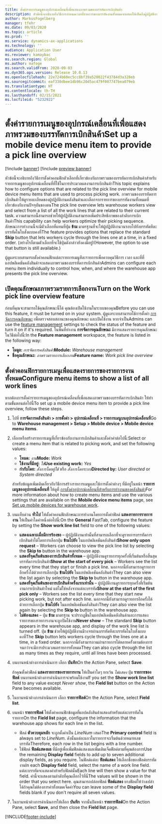 ```yaml
---
title: ตั้งค่ารายการเมนูของอุปกรณ์เคลื่อนที่เพื่อแสดงภาพรวมของบรรทัดการเบิกสินค้า
description: หัวข้อนี้จะอธิบายถึงวิธีการกำหนดเวลาที่รายการของบรรทัดงานทั้งหมดจะแสดงให้เห็นถึงผู้ปฏิบัติงานในคลังสินค้าที่กำลังประมวลผลการทำงานของคลังสินค้าบนอุปกรณ์เคลื่อนที่ ความสามารถนี้อาจเป็นประโยชน์สำหรับผู้ปฏิบัติงานคลังสินค้า ซึ่งมักจะต้องมีภาพรวมของบรรทัดการเบิกสินค้าในใบสั่งงานเพื่อให้สามารถเพิ่มประสิทธิภาพของลำดับการเบิกสินค้าได้
author: MarkusFogelberg
manager: tfehr
ms.date: 09/03/2020
ms.topic: article
ms.prod: ''
ms.service: dynamics-ax-applications
ms.technology: ''
audience: Application User
ms.reviewer: kamaybac
ms.search.region: Global
ms.author: mafoge
ms.search.validFrom: 2020-09-03
ms.dyn365.ops.version: Release 10.0.13
ms.openlocfilehash: 22e724b60ec5cc8bf39a520022f43784d3a328eb
ms.sourcegitcommit: eaf330dbee1db96c20d5ac479f007747bea079eb
ms.translationtype: HT
ms.contentlocale: th-TH
ms.lasthandoff: 02/15/2021
ms.locfileid: "5232922"
---
```

# <a name="set-up-a-mobile-device-menu-item-to-provide-a-pick-line-overview"></a><span data-ttu-id="f5aef-104">ตั้งค่ารายการเมนูของอุปกรณ์เคลื่อนที่เพื่อแสดงภาพรวมของบรรทัดการเบิกสินค้า</span><span class="sxs-lookup"><span data-stu-id="f5aef-104">Set up a mobile device menu item to provide a pick line overview</span></span>

[!include [banner](../includes/banner.md)]
[!include [preview banner](../includes/preview-banner.md)]

<span data-ttu-id="f5aef-105">หัวข้อนี้จะอธิบายถึงวิธีการตั้งค่าคอนฟิกตัวเลือกที่เกี่ยวข้องกับภาพรวมของบรรทัดการเบิกสินค้าสำหรับรายการเมนูของอุปกรณ์เคลื่อนที่ที่ใช้ในการประมวลผลงานการเบิกสินค้า</span><span class="sxs-lookup"><span data-stu-id="f5aef-105">This topic explains how to configure options that are related to the pick line overview for mobile device menu items that are used to process picking work.</span></span> <span data-ttu-id="f5aef-106">ภาพรวมของบรรทัดการเบิกสินค้าให้ดูรายละเอียดของผู้ปฏิบัติงานคลังสินค้าและเลือกจากรายการของบรรทัดงานทั้งหมดที่เกี่ยวข้องกับงานปัจจุบันของตน</span><span class="sxs-lookup"><span data-stu-id="f5aef-106">The pick line overview lets warehouse workers view and select from a list of all the work lines that are related to their current task.</span></span> <span data-ttu-id="f5aef-107">ความสามารถนี้สามารถช่วยให้ผู้ปฏิบัติงานสามารถเพิ่มประสิทธิภาพของลำดับการเบิกสินค้า</span><span class="sxs-lookup"><span data-stu-id="f5aef-107">This capability can help workers optimize their picking sequence.</span></span> <span data-ttu-id="f5aef-108">ลักษณะการทำงานนี้จะมีตัวเลือกที่แทนที่ปุ่ม **ข้าม** มาตรฐานที่จะให้ผู้ปฏิบัติงานวนรอบไปยังบรรทัดทีละบรรทัดในใบสั่งแบบคงที่</span><span class="sxs-lookup"><span data-stu-id="f5aef-108">The feature provides options that replace the standard **Skip** button that lets workers cycle through the lines one at a time, in a fixed order.</span></span> <span data-ttu-id="f5aef-109">(อย่างไรก็ตามตัวเลือกที่จะใช้ปุ่มดังกล่าวยังคงมีอยู่)</span><span class="sxs-lookup"><span data-stu-id="f5aef-109">(However, the option to use that button is still available.)</span></span>

<span data-ttu-id="f5aef-110">ผู้ดูแลระบบสามารถตั้งค่าคอนฟิกแต่ละรายการเมนูทีละรายการเพื่อควบคุมวิธีการ เวลา และที่ที่แอปพลิเคชันคลังสินค้าจะแสดงภาพรวมของบรรทัดการเบิกสินค้า</span><span class="sxs-lookup"><span data-stu-id="f5aef-110">Admins can configure each menu item individually to control how, when, and where the warehouse app presents the pick line overview.</span></span>

## <a name="turn-on-the-work-pick-line-overview-feature"></a><span data-ttu-id="f5aef-111">เปิดคุณลักษณะภาพรวมรายการเลือกงาน</span><span class="sxs-lookup"><span data-stu-id="f5aef-111">Turn on the Work pick line overview feature</span></span>

<span data-ttu-id="f5aef-112">ก่อนที่คุณจะสามารถใช้คุณลักษณะนี้ได้ คุณต้องเปิดใช้งานในระบบของคุณ</span><span class="sxs-lookup"><span data-stu-id="f5aef-112">Before you can use this feature, it must be turned on in your system.</span></span> <span data-ttu-id="f5aef-113">ผู้ดูแลระบบสามารถใช้การตั้งค่า [การจัดการคุณลักษณะ](../../fin-ops-core/fin-ops/get-started/feature-management/feature-management-overview.md) เพื่อตรวจสอบสถานะของคุณลักษณะ และเปิดใช้งาน หากจำเป็น</span><span class="sxs-lookup"><span data-stu-id="f5aef-113">Admins can use the [feature management](../../fin-ops-core/fin-ops/get-started/feature-management/feature-management-overview.md) settings to check the status of the feature and turn it on if it's required.</span></span> <span data-ttu-id="f5aef-114">ในพื้นที่ทำงาน **การจัดการคุณลักษณะ** มีการแสดงรายการคุณลักษณะในวิธีต่อไปนี้:</span><span class="sxs-lookup"><span data-stu-id="f5aef-114">In the **Feature management** workspace, the feature is listed in the following way:</span></span>

- <span data-ttu-id="f5aef-115">**โมดูล:** _การจัดการคลังสินค้า_</span><span class="sxs-lookup"><span data-stu-id="f5aef-115">**Module:** _Warehouse management_</span></span>
- <span data-ttu-id="f5aef-116">**ชื่อคุณลักษณะ:** _ภาพรวมรายการเลือกงาน_</span><span class="sxs-lookup"><span data-stu-id="f5aef-116">**Feature name:** _Work pick line overview_</span></span>

## <a name="configure-menu-items-to-show-a-list-of-all-work-lines"></a><span data-ttu-id="f5aef-117">ตั้งค่าคอนฟิกรายการเมนูเพื่อแสดงรายการของรายการงานทั้งหมด</span><span class="sxs-lookup"><span data-stu-id="f5aef-117">Configure menu items to show a list of all work lines</span></span>

<span data-ttu-id="f5aef-118">หากต้องการตั้งค่ารายการเมนูของอุปกรณ์เคลื่อนที่เพื่อแสดงภาพรวมของบรรทัดการเบิกสินค้า ให้ทำตามขั้นตอนต่อไปนี้</span><span class="sxs-lookup"><span data-stu-id="f5aef-118">To set up a mobile device menu item to provide a pick line overview, follow these steps.</span></span>

1. <span data-ttu-id="f5aef-119">ไปที่ **การจัดการคลังสินค้า \> การตั้งค่า \> อุปกรณ์เคลื่อนที่ \> รายการเมนูบนอุปกรณ์เคลื่อนที่**</span><span class="sxs-lookup"><span data-stu-id="f5aef-119">Go to **Warehouse management \> Setup \> Mobile device \> Mobile device menu items**.</span></span>
1. <span data-ttu-id="f5aef-120">เลือกหรือสร้างรายการเมนูที่เกี่ยวข้องกับงานการเบิกสินค้าและตั้งค่าค่าต่อไปนี้:</span><span class="sxs-lookup"><span data-stu-id="f5aef-120">Select or create a menu item that is related to picking work, and set the following values:</span></span>

    - <span data-ttu-id="f5aef-121">**โหมด:** *งาน*</span><span class="sxs-lookup"><span data-stu-id="f5aef-121">**Mode:** *Work*</span></span>
    - <span data-ttu-id="f5aef-122">**ใช้งานที่มีอยู่:** *ใช่*</span><span class="sxs-lookup"><span data-stu-id="f5aef-122">**Use existing work:** *Yes*</span></span>
    - <span data-ttu-id="f5aef-123">**กำกับโดย:** *สั่งการโดยผู้ใช้* หรือ *สั่งการโดยระบบ*</span><span class="sxs-lookup"><span data-stu-id="f5aef-123">**Directed by:** *User directed* or *System directed*</span></span>

    <span data-ttu-id="f5aef-124">สำหรับข้อมูลเพิ่มเติมเกี่ยวกับวิธีการสร้างรายการเมนูและใช้การตั้งค่าต่างๆ ที่มีอยู่ในหน้า **รายการเมนูของอุปกรณ์เคลื่อนที่** ให้ดูที่ [การตั้งค่าอุปกรณ์เคลื่อนที่สำหรับการทำงานของคลังสินค้า](configure-mobile-devices-warehouse.md)</span><span class="sxs-lookup"><span data-stu-id="f5aef-124">For more information about how to create menu items and use the various settings that are available on the **Mobile device menu items** page, see [Set up mobile devices for warehouse work](configure-mobile-devices-warehouse.md).</span></span>

1. <span data-ttu-id="f5aef-125">บนแท็บด่วน **ทั่วไป** ให้ตั้งค่าคอนฟิกลักษณะการทำงานโดยการตั้งค่าฟิลด์ **แสดงรายการรายการงาน** ให้เป็นค่าใดค่าหนึ่งต่อไปนี้:</span><span class="sxs-lookup"><span data-stu-id="f5aef-125">On the **General** FastTab, configure the feature by setting the **Show work line list** field to one of the following values:</span></span>

    - <span data-ttu-id="f5aef-126">**แสดงเฉพาะเมื่อมีการร้องขอ** – ผู้ปฏิบัติงานเท่านั้นที่สามารถเลือกที่จะดูรายการบรรทัดการเบิกสินค้าได้โดยการเลือกปุ่ม **ข้ามไปยัง** ในแอปพลิเคชันคลังสินค้า</span><span class="sxs-lookup"><span data-stu-id="f5aef-126">**Show only upon request** – Workers can choose to view the pick line list by selecting the **Skip to** button in the warehouse app.</span></span>
    - <span data-ttu-id="f5aef-127">**แสดงที่จุดเริ่มต้นของการเบิกสินค้าทั้งหมด** – ผู้ปฏิบัติงานดูรายการทุกครั้งที่เริ่มต้นหรือสิ้นสุดบรรทัดการเบิกสินค้า</span><span class="sxs-lookup"><span data-stu-id="f5aef-127">**Show at the start of every pick** – Workers see the list every time that they start or finish a pick line.</span></span> <span data-ttu-id="f5aef-128">นอกจากนี้ยังสามารถดูรายการอีกครั้งได้ด้วยการเลือกปุ่ม **ข้ามไปยัง** ในแอปพลิเคชันคลังสินค้า</span><span class="sxs-lookup"><span data-stu-id="f5aef-128">They can also view the list again by selecting the **Skip to** button in the warehouse app.</span></span>
    - <span data-ttu-id="f5aef-129">**แสดงที่จุดเริ่มต้นของการเบิกสินค้าครั้งแรกเท่านั้น** – ผู้ปฏิบัติงานดูรายการทุกครั้งที่เริ่มต้นงานการเบิกสินค้าใหม่ แต่ไม่ใช่หลังจากแต่ละบรรทัด</span><span class="sxs-lookup"><span data-stu-id="f5aef-129">**Show at the start of the first pick only** – Workers see the list every time that they start new picking work, but not after each line.</span></span> <span data-ttu-id="f5aef-130">นอกจากนี้ยังสามารถดูรายการอีกครั้งได้ด้วยการเลือกปุ่ม **ข้ามไปยัง** ในแอปพลิเคชันคลังสินค้า</span><span class="sxs-lookup"><span data-stu-id="f5aef-130">They can also view the list again by selecting the **Skip to** button in the warehouse app.</span></span>
    - <span data-ttu-id="f5aef-131">**ไม่ต้องแสดง** – ปุ่ม **ข้าม** มาตรฐาน จะปรากฏขึ้นในแอปพลิเคชันคลังสินค้าและการแสดงรายการของรายการงานจะถูกปิดใช้งาน</span><span class="sxs-lookup"><span data-stu-id="f5aef-131">**Never show** – The standard **Skip** button appears in the warehouse app, and display of the work line list is turned off.</span></span> <span data-ttu-id="f5aef-132">ปุ่ม **ข้าม** ช่วยให้ผู้ปฏิบัติงานมีวงจรผ่านบรรทัดทีละบรรทัดในใบสั่งแบบคงที่</span><span class="sxs-lookup"><span data-stu-id="f5aef-132">The **Skip** button lets workers cycle through the lines one at a time, in a fixed order.</span></span> <span data-ttu-id="f5aef-133">นอกจากนี้ยังสามารถวนผ่านรายการได้หลายครั้งตามต้องการจนกว่าจะมีการประมวลผลรายการทั้งหมด</span><span class="sxs-lookup"><span data-stu-id="f5aef-133">They can also cycle through the list as many times as they require, until all lines have been processed.</span></span>

1. <span data-ttu-id="f5aef-134">บนบานหน้าต่างการดำเนินการ เลือก **บันทึก**</span><span class="sxs-lookup"><span data-stu-id="f5aef-134">On the Action Pane, select **Save**.</span></span>

    <span data-ttu-id="f5aef-135">ถ้าคุณตั้งค่าฟิลด์ **แสดงรายการของรายการงาน** ให้เป็นค่าใดๆ ยกเว้น *ไม่แสดง* ปุ่ม **รายการของฟิลด์** บนบานหน้าต่างการดำเนินการจะพร้อมใช้งาน</span><span class="sxs-lookup"><span data-stu-id="f5aef-135">If you set the **Show work line list** field to any value except *Never show*, the **Field list** button on the Action Pane becomes available.</span></span>

1. <span data-ttu-id="f5aef-136">ในบานหน้าต่างการดำเนินการ เลือก **รายการฟิลด์**</span><span class="sxs-lookup"><span data-stu-id="f5aef-136">On the Action Pane, select **Field list**.</span></span>
1. <span data-ttu-id="f5aef-137">บนหน้า **รายการฟิลด์** ให้ตั้งค่าคอนฟิกข้อมูลที่แอปคลังสินค้าแสดงสำหรับแต่ละบรรทัดในรายการ</span><span class="sxs-lookup"><span data-stu-id="f5aef-137">On the **Field list** page, configure the information that the warehouse app shows for each line in the list.</span></span>

    - <span data-ttu-id="f5aef-138">ฟิลด์ **ตัวควบคุมหลัก** จะถูกตั้งค่าเป็น *LineNum* เสมอ</span><span class="sxs-lookup"><span data-stu-id="f5aef-138">The **Primary control** field is always set to *LineNum*.</span></span> <span data-ttu-id="f5aef-139">ดังนั้นแต่ละแถวในรายการจะเริ่มต้นด้วยหมายเลขบรรทัด</span><span class="sxs-lookup"><span data-stu-id="f5aef-139">Therefore, each row in the list begins with a line number.</span></span>
    - <span data-ttu-id="f5aef-140">ใช้ฟิลด์ **ฟิลด์แสดงผล** ที่มีอยู่เพื่อเพิ่มฟิลด์แสดงผลเพิ่มเติมเจ็ดฟิลด์ตามที่คุณต้องการ</span><span class="sxs-lookup"><span data-stu-id="f5aef-140">Use the remaining **Display field** fields to add up to seven additional display fields, as you require.</span></span> <span data-ttu-id="f5aef-141">ในฟิลด์แต่ละ **ฟิลด์แสดง** ให้เลือกชื่อของฟิลด์บรรทัดงาน</span><span class="sxs-lookup"><span data-stu-id="f5aef-141">In each **Display field** field, select the name of a work line field.</span></span> <span data-ttu-id="f5aef-142">แต่ละบรรทัดจะแสดงค่าสำหรับฟิลด์นั้น</span><span class="sxs-lookup"><span data-stu-id="f5aef-142">Each line will then show a value for that field.</span></span> <span data-ttu-id="f5aef-143">ค่านี้จะแสดงตามลำดับที่คุณเลือกไว้ที่นี่</span><span class="sxs-lookup"><span data-stu-id="f5aef-143">The values will be shown in the order that you select here.</span></span> <span data-ttu-id="f5aef-144">คุณสามารถปล่อยฟิลด์ **ฟิลด์แสดง** บางฟิลด์ให้ว่างเปล่าได้ถ้าคุณไม่ต้องการค่าทั้งหมดเจ็ดค่า</span><span class="sxs-lookup"><span data-stu-id="f5aef-144">You can leave some of the **Display field** fields blank if you don't require all seven values.</span></span>

1. <span data-ttu-id="f5aef-145">ในบานหน้าต่างการดำเนินการให้เลือก **บันทึก** จากนั้นปิดหน้า **รายการฟิลด์**</span><span class="sxs-lookup"><span data-stu-id="f5aef-145">On the Action Pane, select **Save**, and then close the **Field list** page.</span></span>


[!INCLUDE[footer-include](../../includes/footer-banner.md)]